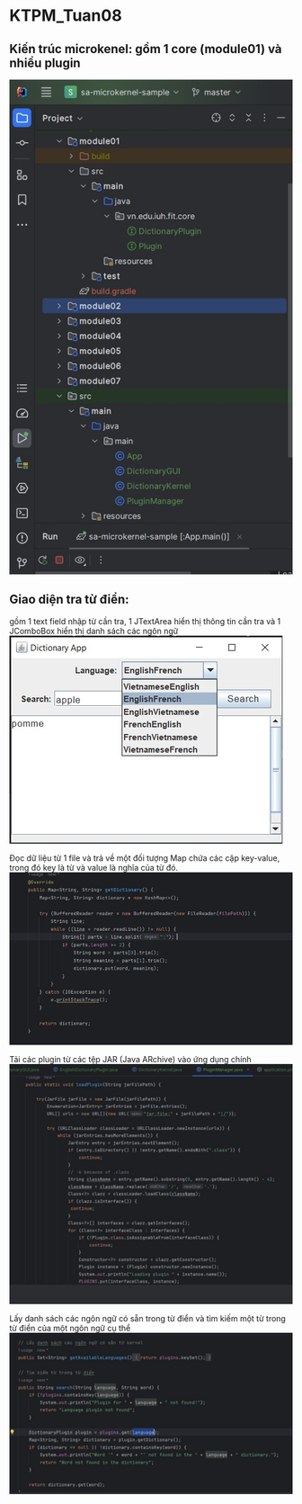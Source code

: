 # KTPM_Tuan08
## Kiến trúc microkenel: gồm 1 core (module01) và nhiều plugin
![Screenshot 2024-05-03 201443.jpg](img%2FScreenshot%202024-05-03%20201443.jpg)

## Giao diện tra từ điển: 
gồm 1 text field nhập từ cần tra, 1 JTextArea hiển thị thông tin cần tra và 1 JComboBox hiển thị danh sách các ngôn ngữ 
![Screenshot 2024-05-03 201235.jpg](img%2FScreenshot%202024-05-03%20201235.jpg)

Đọc dữ liệu từ 1 file và trả về một đối tượng Map chứa các cặp key-value, trong đó key là từ và value là nghĩa của từ đó.
![Screenshot 2024-05-03 201713.jpg](img%2FScreenshot%202024-05-03%20201713.jpg)

Tải các plugin từ các tệp JAR (Java ARchive) vào ứng dụng chính
![Screenshot 2024-05-03 201825.jpg](img%2FScreenshot%202024-05-03%20201825.jpg)

Lấy danh sách các ngôn ngữ có sẵn trong từ điển và tìm kiếm một từ trong từ điển của một ngôn ngữ cụ thể
![Screenshot 2024-05-03 202002.jpg](img%2FScreenshot%202024-05-03%20202002.jpg)